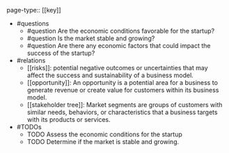 page-type:: [[key]]
- #questions
	- #question Are the economic conditions favorable for the startup?
	- #question Is the market stable and growing?
	- #question Are there any economic factors that could impact the success of the startup?
- #relations
	- [[risks]]: potential negative outcomes or uncertainties that may affect the success and sustainability of a business model.
	- [[opportunity]]: An opportunity is a potential area for a business to generate revenue or create value for customers within its business model.
	- [[stakeholder tree]]: Market segments are groups of customers with similar needs, behaviors, or characteristics that a business targets with its products or services.
- #TODOs
	- TODO Assess the economic conditions for the startup
	- TODO  Determine if the market is stable and growing.

